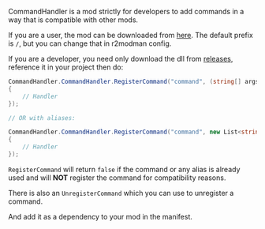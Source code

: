 CommandHandler is a mod strictly for developers to add commands in a way that is compatible with other mods.

If you are a user, the mod can be downloaded from [here](https://thunderstore.io/c/lethal-company/p/steven4547466/CommandHandler/). The default prefix is `/`, but you can change that in r2modman config.

If you are a developer, you need only download the dll from [releases](https://github.com/steven4547466/LethalCompanyCommandHandler/releases), reference it in your project then do:

```cs
CommandHandler.CommandHandler.RegisterCommand("command", (string[] args) =>
{
    // Handler
});

// OR with aliases:

CommandHandler.CommandHandler.RegisterCommand("command", new List<string>() { "alias" }, (string[] args) =>
{
    // Handler
});
```

`RegisterCommand` will return `false` if the command or any alias is already used and will **NOT** register the command for compatibility reasons.

There is also an `UnregisterCommand` which you can use to unregister a command.

And add it as a dependency to your mod in the manifest.